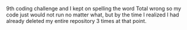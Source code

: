 9th coding challenge and I kept on spelling the word Total wrong so my code just would not run no matter what,
but by the time I realized I had already deleted my entire repository 3 times at that point. 
